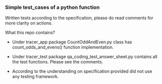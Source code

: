 ### Simple test_cases of a python function

Written tests according to the specification, please do read comments for more clarity on actions.

What this repo contains?

* Under tracer_app package CountOddAndEven.py class has count_odds_and_evens() function implementation.

* Under tracer_test package qa_coding_test_answer_sheet.py contains all the test functions. Please see the 
  comments.
  
* According to the understanding on specification provided did not use any testing framework.    
